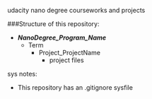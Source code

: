 udacity nano degree courseworks and projects


###Structure of this repository: 

- **_NanoDegree_Program_Name_**
	- Term 
	  - Project_ProjectName 
		- project files

sys notes:
- This repository has an .gitignore sysfile